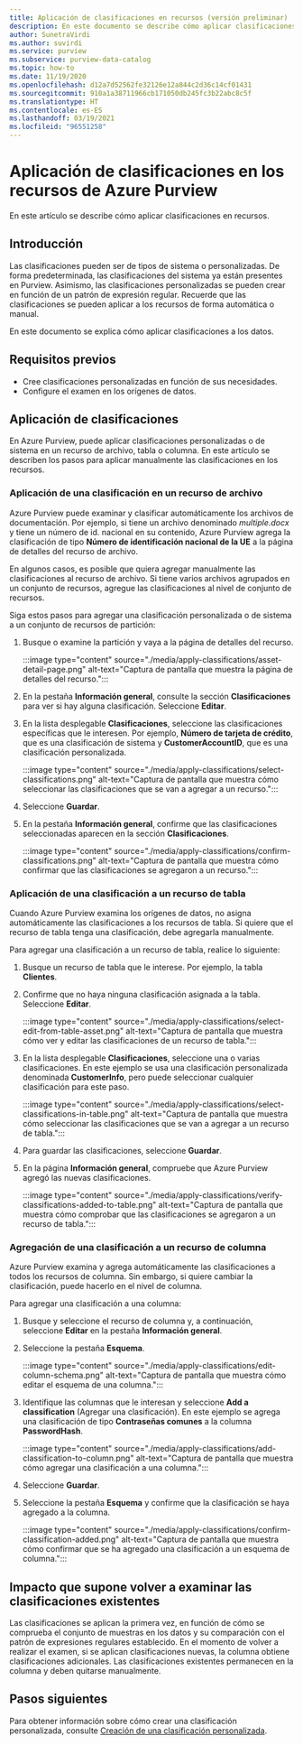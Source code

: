 ```yaml
---
title: Aplicación de clasificaciones en recursos (versión preliminar)
description: En este documento se describe cómo aplicar clasificaciones en los recursos.
author: SunetraVirdi
ms.author: suvirdi
ms.service: purview
ms.subservice: purview-data-catalog
ms.topic: how-to
ms.date: 11/19/2020
ms.openlocfilehash: d12a7d52562fe32126e12a844c2d36c14cf01431
ms.sourcegitcommit: 910a1a38711966cb171050db245fc3b22abc8c5f
ms.translationtype: HT
ms.contentlocale: es-ES
ms.lasthandoff: 03/19/2021
ms.locfileid: "96551258"
---
```

# <a name="apply-classifications-on-assets-in-azure-purview"></a>Aplicación de clasificaciones en los recursos de Azure Purview

En este artículo se describe cómo aplicar clasificaciones en recursos.

## <a name="introduction"></a>Introducción

Las clasificaciones pueden ser de tipos de sistema o personalizadas. De forma predeterminada, las clasificaciones del sistema ya están presentes en Purview. Asimismo, las clasificaciones personalizadas se pueden crear en función de un patrón de expresión regular. Recuerde que las clasificaciones se pueden aplicar a los recursos de forma automática o manual.

En este documento se explica cómo aplicar clasificaciones a los datos.

## <a name="prerequisites"></a>Requisitos previos

- Cree clasificaciones personalizadas en función de sus necesidades.
- Configure el examen en los orígenes de datos.

## <a name="apply-classifications"></a>Aplicación de clasificaciones
En Azure Purview, puede aplicar clasificaciones personalizadas o de sistema en un recurso de archivo, tabla o columna. En este artículo se describen los pasos para aplicar manualmente las clasificaciones en los recursos.

### <a name="apply-classification-to-a-file-asset"></a>Aplicación de una clasificación en un recurso de archivo
Azure Purview puede examinar y clasificar automáticamente los archivos de documentación. Por ejemplo, si tiene un archivo denominado *multiple.docx* y tiene un número de id. nacional en su contenido, Azure Purview agrega la clasificación de tipo **Número de identificación nacional de la UE** a la página de detalles del recurso de archivo.

En algunos casos, es posible que quiera agregar manualmente las clasificaciones al recurso de archivo. Si tiene varios archivos agrupados en un conjunto de recursos, agregue las clasificaciones al nivel de conjunto de recursos.

Siga estos pasos para agregar una clasificación personalizada o de sistema a un conjunto de recursos de partición:

1. Busque o examine la partición y vaya a la página de detalles del recurso.

    :::image type="content" source="./media/apply-classifications/asset-detail-page.png" alt-text="Captura de pantalla que muestra la página de detalles del recurso.":::

1. En la pestaña **Información general**, consulte la sección **Clasificaciones** para ver si hay alguna clasificación. Seleccione **Editar**.

1. En la lista desplegable **Clasificaciones**, seleccione las clasificaciones específicas que le interesen. Por ejemplo, **Número de tarjeta de crédito**, que es una clasificación de sistema y **CustomerAccountID**, que es una clasificación personalizada.

    :::image type="content" source="./media/apply-classifications/select-classifications.png" alt-text="Captura de pantalla que muestra cómo seleccionar las clasificaciones que se van a agregar a un recurso.":::

1. Seleccione **Guardar**.

1. En la pestaña **Información general**, confirme que las clasificaciones seleccionadas aparecen en la sección **Clasificaciones**.

    :::image type="content" source="./media/apply-classifications/confirm-classifications.png" alt-text="Captura de pantalla que muestra cómo confirmar que las clasificaciones se agregaron a un recurso.":::

### <a name="apply-classification-to-a-table-asset"></a>Aplicación de una clasificación a un recurso de tabla

Cuando Azure Purview examina los orígenes de datos, no asigna automáticamente las clasificaciones a los recursos de tabla. Si quiere que el recurso de tabla tenga una clasificación, debe agregarla manualmente.

Para agregar una clasificación a un recurso de tabla, realice lo siguiente:

1. Busque un recurso de tabla que le interese. Por ejemplo, la tabla **Clientes**.

1. Confirme que no haya ninguna clasificación asignada a la tabla. Seleccione **Editar**.

    :::image type="content" source="./media/apply-classifications/select-edit-from-table-asset.png" alt-text="Captura de pantalla que muestra cómo ver y editar las clasificaciones de un recurso de tabla.":::

1. En la lista desplegable **Clasificaciones**, seleccione una o varias clasificaciones. En este ejemplo se usa una clasificación personalizada denominada **CustomerInfo**, pero puede seleccionar cualquier clasificación para este paso.

    :::image type="content" source="./media/apply-classifications/select-classifications-in-table.png" alt-text="Captura de pantalla que muestra cómo seleccionar las clasificaciones que se van a agregar a un recurso de tabla.":::

1. Para guardar las clasificaciones, seleccione **Guardar**.

1. En la página **Información general**, compruebe que Azure Purview agregó las nuevas clasificaciones.

    :::image type="content" source="./media/apply-classifications/verify-classifications-added-to-table.png" alt-text="Captura de pantalla que muestra cómo comprobar que las clasificaciones se agregaron a un recurso de tabla.":::

### <a name="add-classification-to-a-column-asset"></a>Agregación de una clasificación a un recurso de columna

Azure Purview examina y agrega automáticamente las clasificaciones a todos los recursos de columna. Sin embargo, si quiere cambiar la clasificación, puede hacerlo en el nivel de columna.

Para agregar una clasificación a una columna:

1. Busque y seleccione el recurso de columna y, a continuación, seleccione **Editar** en la pestaña **Información general**.

1. Seleccione la pestaña **Esquema**.

    :::image type="content" source="./media/apply-classifications/edit-column-schema.png" alt-text="Captura de pantalla que muestra cómo editar el esquema de una columna.":::

1. Identifique las columnas que le interesan y seleccione **Add a classification** (Agregar una clasificación). En este ejemplo se agrega una clasificación de tipo **Contraseñas comunes** a la columna **PasswordHash**.

    :::image type="content" source="./media/apply-classifications/add-classification-to-column.png" alt-text="Captura de pantalla que muestra cómo agregar una clasificación a una columna.":::

1. Seleccione **Guardar**.

1. Seleccione la pestaña **Esquema** y confirme que la clasificación se haya agregado a la columna.

    :::image type="content" source="./media/apply-classifications/confirm-classification-added.png" alt-text="Captura de pantalla que muestra cómo confirmar que se ha agregado una clasificación a un esquema de columna.":::

## <a name="impact-of-rescanning-on-existing-classifications"></a>Impacto que supone volver a examinar las clasificaciones existentes

Las clasificaciones se aplican la primera vez, en función de cómo se comprueba el conjunto de muestras en los datos y su comparación con el patrón de expresiones regulares establecido. En el momento de volver a realizar el examen, si se aplican clasificaciones nuevas, la columna obtiene clasificaciones adicionales. Las clasificaciones existentes permanecen en la columna y deben quitarse manualmente.

## <a name="next-steps"></a>Pasos siguientes
Para obtener información sobre cómo crear una clasificación personalizada, consulte [Creación de una clasificación personalizada](create-a-custom-classification-and-classification-rule.md).